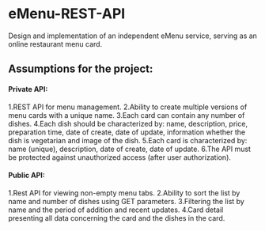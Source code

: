# eMenu-REST-API

Design and implementation of an independent eMenu service, serving as an online restaurant menu card.

## Assumptions for the project:

#### Private API:

1.REST API for menu management.
2.Ability to create multiple versions of menu cards with a unique name.
3.Each card can contain any number of dishes.
4.Each dish should be characterized by: name, description, price, preparation time, date of create, date of update, information whether the dish is vegetarian and image of the dish.
5.Each card is characterized by: name (unique), description, date of create, date of update.
6.The API must be protected against unauthorized access (after user authorization).

#### Public API:

1.Rest API for viewing non-empty menu tabs.
2.Ability to sort the list by name and number of dishes using GET parameters.
3.Filtering the list by name and the period of addition and recent updates.
4.Card detail presenting all data concerning the card and the dishes in the card.
